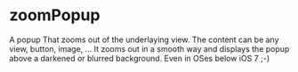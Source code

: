 zoomPopup
=========

A popup That zooms out of the underlaying view. The content can be any view, button, image, ... It zooms out in a smooth way and displays the popup above a darkened or blurred background. Even in OSes below iOS 7 ;-) 
